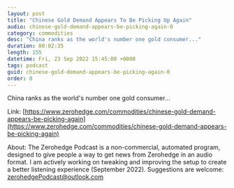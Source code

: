 ```yaml
---
layout: post
title: "Chinese Gold Demand Appears To Be Picking Up Again"
audio: chinese-gold-demand-appears-be-picking-again-0
category: commodities
desc: "China ranks as the world's number one gold consumer..."
duration: 00:02:35
length: 155
datetime: Fri, 23 Sep 2022 15:45:00 +0000
tags: podcast
guid: chinese-gold-demand-appears-be-picking-again-0
order: 0
---
```

China ranks as the world's number one gold consumer...

Link: [https://www.zerohedge.com/commodities/chinese-gold-demand-appears-be-picking-again](https://www.zerohedge.com/commodities/chinese-gold-demand-appears-be-picking-again)

About: The Zerohedge Podcast is a non-commercial, automated program, designed to give people a way to get news from Zerohedge in an audio format.  I am actively working on tweaking and improving the setup to create a better listening experience (September 2022).  Suggestions are welcome: [zerohedgePodcast@outlook.com](mailto:zerohedgePodcast@outlook.com)